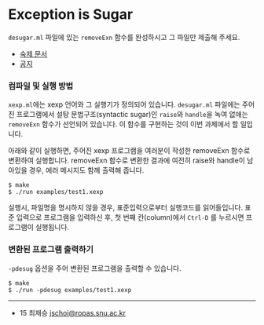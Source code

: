 Exception is Sugar
========
`desugar.ml` 파일에 있는 `removeExn` 함수를 완성하시고 그 파일만 제출해 주세요.

* [숙제 문서](http://ropas.snu.ac.kr/~kwang/4190.310/15/hw7.pdf)
* [공지](https://ropas.snu.ac.kr/phpbb/viewtopic.php?t=5175&sid=c727509cfbdaa56c78773f36d08a0570)

### 컴파일 및 실행 방법
`xexp.ml`에는 xexp 언어와 그 실행기가 정의되어 있습니다. `desugar.ml` 파일에는
주어진 프로그램에서 설탕 문법구조(syntactic sugar)인 `raise`와 `handle`을 녹여
없애는 `removeExn` 함수가 선언되어 있습니다. 이 함수를 구현하는 것이 이번
과제에서 할 일입니다.

아래와 같이 실행하면, 주어진 xexp 프로그램을 여러분이 작성한 removeExn 함수로
변환하여 실행합니다. removeExn 함수로 변환한 결과에 여전히 raise와 handle이
남아있을 경우, 에러 메시지도 함께 출력해 줍니다.

    $ make
    $ ./run examples/test1.xexp

실행시, 파일명을 명시하지 않을 경우, 표준입력으로부터 실행코드를 읽어들입니다.
표준 입력으로 프로그램을 입력하신 후, 첫 번째 칸(column)에서 `Ctrl-D` 를 누르시면
프로그램이 실행됩니다.

### 변환된 프로그램 출력하기
`-pdesug` 옵션을 주어 변환된 프로그램을 출력할 수 있습니다.

    $ make
    $ ./run -pdesug examples/test1.xexp

--------

* 15 최재승 <jschoi@ropas.snu.ac.kr>
